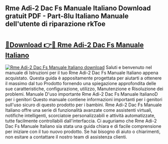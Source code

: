 ## Rme Adi-2 Dac Fs Manuale Italiano Download gratuit PDF - Part-8Iu Italiano Manuale dell'utente di riparazione rkToe

# <h2><a href="http://dfbtpn7.blite.top/?on=Rme+Adi-2+Dac+Fs+Manuale+Italiano">🔗Download 👉🔴 Rme Adi-2 Dac Fs Manuale Italiano</a></h2>

[![Rme Adi-2 Dac Fs Manuale Italiano download](https://i.imgur.com/lujVjoI.png)](http://dfbtpn7.blite.top/?on=Rme+Adi-2+Dac+Fs+Manuale+Italiano)
Saluti e benvenuto nel manuale di Istruzioni per il tuo Rme Adi-2 Dac Fs Manuale Italiano appena acquistato. Questa guida è appositamente progettata per aiutarti a ottenere il massimo dal tuo Prodotto fornendo una spiegazione approfondita delle sue caratteristiche, configurazione, utilizzo, Manutenzione e Risoluzione dei problemi. Manuale D'uso importante Rme Adi-2 Dac Fs Manuale ItalianoD per i genitori Questo manuale contiene informazioni importanti per i genitori sull'uso sicuro di questo prodotto per i bambini. Rme Adi-2 Dac Fs Manuale Italiano offre una serie di funzionalità avanzate come assistenti virtuali, notifiche intelligenti, scorciatoie personalizzabili e attività automatizzate, tutte facilmente controllabili dall'interfaccia. Ci auguriamo che Rme Adi-2 Dac Fs Manuale Italiano sia stata una guida chiara e di facile comprensione per iniziare con il tuo nuovo prodotto. Se hai bisogno di aiuto o chiarimenti, non esitare a contattare il nostro team di assistenza clienti.
